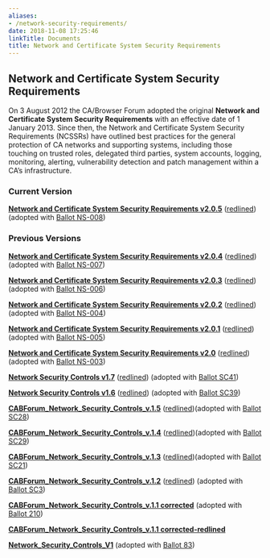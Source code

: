 ```yaml
---
aliases:
- /network-security-requirements/
date: 2018-11-08 17:25:46
linkTitle: Documents
title: Network and Certificate System Security Requirements
---
```


## Network and Certificate System Security Requirements

On 3 August 2012 the CA/Browser Forum adopted the original **Network and Certificate System Security Requirements** with an effective date of 1 January 2013. Since then, the Network and Certificate System Security Requirements (NCSSRs) have outlined best practices for the general protection of CA networks and supporting systems, including those touching on trusted roles, delegated third parties, system accounts, logging, monitoring, alerting, vulnerability detection and patch management within a CA’s infrastructure.

### Current Version

**[Network and Certificate System Security Requirements v2.0.5][38]** ([redlined][39]) (adopted with [Ballot NS-008][40])

### Previous Versions

**[Network and Certificate System Security Requirements v2.0.4][35]** ([redlined][36]) (adopted with [Ballot NS-007][37])

**[Network and Certificate System Security Requirements v2.0.3][32]** ([redlined][33]) (adopted with [Ballot NS-006][34])

**[Network and Certificate System Security Requirements v2.0.2][26]** ([redlined][27]) (adopted with [Ballot NS-004][28])

**[Network and Certificate System Security Requirements v2.0.1][29]** ([redlined][30]) (adopted with [Ballot NS-005][31])

**[Network and Certificate System Security Requirements v2.0][23]** ([redlined][24]) (adopted with [Ballot NS-003][25])

**[Network Security Controls v1.7][1]** ([redlined][2]) (adopted with [Ballot SC41][3])

**[Network Security Controls v1.6][4]** ([redlined][5]) (adopted with [Ballot SC39][6])

**[CABForum_Network_Security_Controls_v.1.5][7]** ([redlined][8])(adopted with [Ballot SC28][9])

**[CABForum_Network_Security_Controls_v.1.4][10]** ([redlined][11])(adopted with [Ballot SC29][12])

**[CABForum_Network_Security_Controls_v.1.3][13]** ([redlined][14])(adopted with [Ballot SC21][12])

**[CABForum_Network_Security_Controls_v.1.2][15]** ([redlined][16]) (adopted with [Ballot SC3][17])

**[CABForum_Network_Security_Controls_v.1.1 corrected][18]** (adopted with [Ballot 210][19])

**[CABForum_Network_Security_Controls_v.1.1 corrected-redlined][20]**

**[Network_Security_Controls_V1][21]** (adopted with [Ballot 83][22])

[1]: /uploads/CA-Browser-Forum-Network-Security-Guidelines-v1.7.pdf
[2]: /uploads/CA-Browser-Forum-Network-Security-Guidelines-v1.7_redline.pdf
[3]: /2021/02/26/ballot-sc41-reformatting-the-brs-evgs-and-ncssrs/
[4]: /uploads/CA-Browser-Forum-Network-Security-Controls-v1.6.pdf
[5]: /uploads/CA-Browser-Forum-Network-Security-Controls-v1.6_redline.pdf
[6]: /2021/02/10/ballot-sc39v3-definition-of-critical-vulnerability/
[7]: /uploads/CA-Browser-Forum-Network-Security-Controls-v1.5.pdf
[8]: /uploads/CA-Browser-Forum-Network-Security-Controls-v1.5-redlined.pdf
[9]: /2020/09/10/ballot-sc28-logging-and-log-retention/
[10]: /uploads/ca-browser_forum_network_security_controls_v1.4.pdf
[11]: /uploads/ca-browser_forum_network_security_controls_v1.4-redline.pdf
[12]: /2019/10/04/ballot-sc21-the-network-and-certificate-systems-security-requirements-section-3-log-integrity-controls/
[13]: /uploads/CA-Browser-Forum-Network-Security-Controls-v1.3.pdf
[14]: /uploads/CA-Browser-Forum-Network-Security-Controls-v1.3-redlined.pdf
[15]: /uploads/CABForum-Network-Security-Controls-1.2.pdf
[16]: /uploads/CABForum-Network-Security-Controls-1.2-redlined.pdf
[17]: /2018/08/16/ballot-sc3-two-factor-authentication-and-password-improvements/
[18]: /uploads/CABForum_Network_Security_Controls_v.1.1-corrected.pdf
[19]: /2017/08/31/ballot-210-misc-changes-network-certificate-system-security-requirements/
[20]: /uploads/CABForum_Network_Security_Controls_v.1.1-corrected-redlined.pdf
[21]: /uploads/Network_Security_Controls_V1.pdf
[22]: /2012/08/03/ballot-83-adopt-network-and-certificate-system-security-requirements/
[23]: /posts/2024/2024-05-06-NSWG-Ballot-NS-003/CA-Browser-Forum-FG-NCSSR-2.0.pdf
[24]: /posts/2024/2024-05-06-NSWG-Ballot-NS-003/CA-Browser-Forum-NCSSR-2.0-redline.pdf
[25]: /2024/04/09/ballot-ns-003/

[26]: /posts/2024/2024-12-16-NSWG-Ballot-NS-004/CA-Browser-Forum-FG-NCSSR-2.0.2.pdf
[27]: /posts/2024/2024-12-16-NSWG-Ballot-NS-004/CA-Browser-Forum-NCSSR-2.0.2-redline.pdf
[28]: /2024/11/13/ballot-ns-004/

[29]: /posts/2024/2024-11-11-NSWG-Ballot-NS-005/CA-Browser-Forum-FG-NCSSR-2.0.1.pdf
[30]: /posts/2024/2024-11-11-NSWG-Ballot-NS-005/CA-Browser-Forum-NCSSR-2.0.1-redline.pdf
[31]: /2024/10/12/ballot-ns-005/

[32]: /posts/2024/2024-12-16-NSWG-Ballot-NS-006/CA-Browser-Forum-FG-NCSSR-2.0.3.pdf
[33]: /posts/2024/2024-12-16-NSWG-Ballot-NS-006/CA-Browser-Forum-NCSSR-2.0.3-redline.pdf
[34]: /2024/11/13/ballot-ns-006/

[35]: /posts/2025/2025-03-11-NSWG-Ballot-NS-007/CA-Browser-Forum-FG-NCSSR-2.0.4.pdf
[36]: /posts/2025/2025-03-11-NSWG-Ballot-NS-007/CA-Browser-Forum-NCSSR-2.0.4-redline.pdf
[37]: /2025/02/05/ballot-ns-007/

[38]: /posts/2025/2025-06-03-NSWG-Ballot-NS-008/CA-Browser-Forum-FG-NCSSR-2.0.5.pdf
[39]: /posts/2025/2025-06-03-NSWG-Ballot-NS-008/CA-Browser-Forum-NCSSR-2.0.5-redline.pdf
[40]: /2025/06/03/ballot-ns-008/
